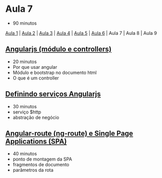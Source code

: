 # Aula 7

- 90 minutos

[Aula 1](https://github.com/sombriks/hello-nodejs-v2-aula1) | [Aula 2](https://github.com/sombriks/hello-nodejs-v2-aula2) | [Aula 3](https://github.com/sombriks/hello-nodejs-v2-aula3) | [Aula 4](https://github.com/sombriks/hello-nodejs-v2-aula4) | [Aula 5](https://github.com/sombriks/hello-nodejs-v2-aula5) | [Aula 6](https://github.com/sombriks/hello-nodejs-v2-aula6) | Aula 7 | Aula 8 | Aula 9

## [Angularjs (módulo e controllers)](7.1-angular-js/README.md)

- 20 minutos
- Por que usar angular
- Módulo e bootstrap no documento html
- O que é um controller

## [Definindo serviços Angularjs](7.2-servicos-angular-js/README.md)

- 30 minutos
- serviço $http
- abstração de negócio

## [Angular-route (ng-route) e Single Page Applications (SPA)](7.3-ng-route-e-spas/README.md)

- 40 minutos
- ponto de montagem da SPA
- fragmentos de documento
- parâmetros da rota
